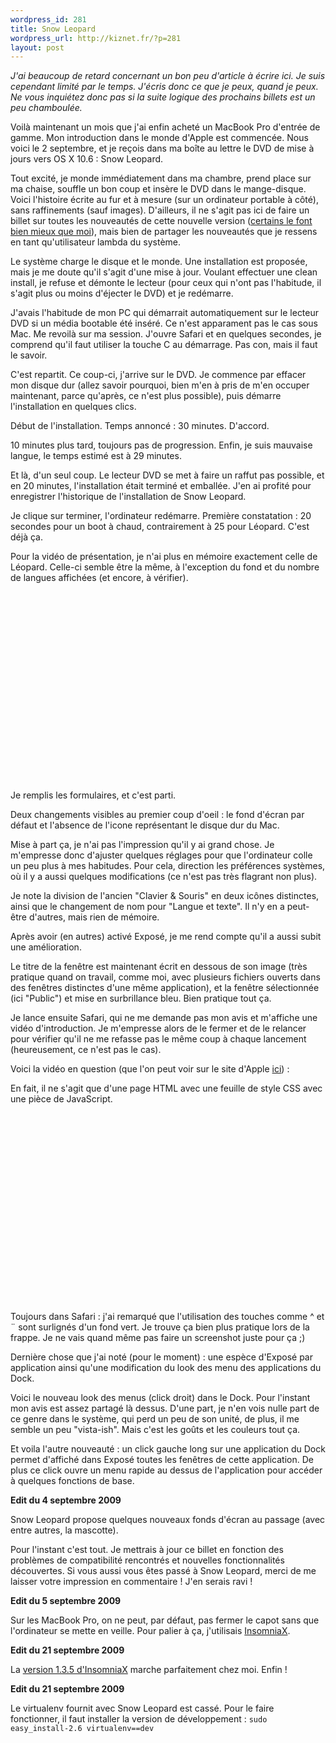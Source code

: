 ```yaml
--- 
wordpress_id: 281
title: Snow Leopard
wordpress_url: http://kiznet.fr/?p=281
layout: post
---
```


*J'ai beaucoup de retard concernant un bon peu d'article à écrire ici. Je suis
cependant limité par le temps. J'écris donc ce que je peux, quand je peux. Ne
vous inquiétez donc pas si la suite logique des prochains billets est un peu
chamboulée.*

Voilà maintenant un mois que j'ai enfin acheté un MacBook Pro d'entrée de
gamme. Mon introduction dans le monde d'Apple est commencée. Nous voici le
2 septembre, et je reçois dans ma boîte au lettre le DVD de mise à jours vers
OS X 10.6 : Snow Leopard.

Tout excité, je monde immédiatement dans ma chambre, prend place sur ma chaise,
souffle un bon coup et insère le DVD dans le mange-disque. Voici l'histoire
écrite au fur et à mesure (sur un ordinateur portable à côté), sans
raffinements (sauf images). D'ailleurs, il ne s'agit pas ici de faire un billet
sur toutes les nouveautés de cette nouvelle version ([certains le font bien
mieux que
moi](http://arstechnica.com/apple/reviews/2009/08/mac-os-x-10-6.ars)), mais
bien de partager les nouveautés que je ressens en tant qu'utilisateur lambda du
système.

Le système charge le disque et le monde. Une installation est proposée, mais je
me doute qu'il s'agit d'une mise à jour. Voulant effectuer une clean install,
je refuse et démonte le lecteur (pour ceux qui n'ont pas l'habitude, il s'agit
plus ou moins d'éjecter le DVD) et je redémarre.

J'avais l'habitude de mon PC qui démarrait automatiquement sur le lecteur DVD
si un média bootable été inséré. Ce n'est apparament pas le cas sous Mac. Me
revoilà sur ma session. J'ouvre Safari et en quelques secondes, je comprend
qu'il faut utiliser la touche C au démarrage. Pas con, mais il faut le savoir.

C'est repartit. Ce coup-ci, j'arrive sur le DVD. Je commence par effacer mon
disque dur (allez savoir pourquoi, bien m'en à pris de m'en occuper maintenant,
parce qu'après, ce n'est plus possible), puis démarre l'installation en
quelques clics.

Début de l'installation. Temps annoncé : 30 minutes. D'accord.

10 minutes plus tard, toujours pas de progression. Enfin, je suis mauvaise
langue, le temps estimé est à 29 minutes.

Et là, d'un seul coup. Le lecteur DVD se met à faire un raffut pas possible, et
en 20 minutes, l'installation était terminé et emballée. J'en ai profité pour
enregistrer l'historique de l'installation de Snow Leopard.

Je clique sur terminer, l'ordinateur redémarre. Première constatation : 20
secondes pour un boot à chaud, contrairement à 25 pour Léopard. C'est déjà ça.

Pour la vidéo de présentation, je n'ai plus en mémoire exactement celle de
Léopard. Celle-ci semble être la même, à l'exception du fond et du nombre de
langues affichées (et encore, à vérifier).

<object classid="clsid:d27cdb6e-ae6d-11cf-96b8-444553540000" width="510"
height="303"
codebase="http://download.macromedia.com/pub/shockwave/cabs/flash/swflash.cab#version=6,0,40,0"><param
name="allowFullScreen" value="true" /><param name="allowscriptaccess"
value="always" /><param name="src"
value="http://www.youtube.com/v/ebaNqzmspJ0&amp;hl=fr&amp;fs=1&amp;rel=0"
/><param name="allowfullscreen" value="true" /><embed
type="application/x-shockwave-flash" width="510" height="303"
src="http://www.youtube.com/v/ebaNqzmspJ0&amp;hl=fr&amp;fs=1&amp;rel=0"
allowscriptaccess="always" allowfullscreen="true"></embed></object>

Je remplis les formulaires, et c'est parti.

Deux changements visibles au premier coup d'oeil : le fond d'écran par défaut
et l'absence de l'icone représentant le disque dur du Mac.

Mise à part ça, je n'ai pas l'impression qu'il y ai grand chose. Je m'empresse
donc d'ajuster quelques réglages pour que l'ordinateur colle un peu plus à mes
habitudes. Pour cela, direction les préférences systèmes, où il y a aussi
quelques modifications (ce n'est pas très flagrant non plus).

Je note la division de l'ancien "Clavier & Souris" en deux icônes distinctes,
ainsi que le changement de nom pour "Langue et texte". Il n'y en a peut-être
d'autres, mais rien de mémoire.

Après avoir (en autres) activé Exposé, je me rend compte qu'il a aussi subit
une amélioration.

Le titre de la fenêtre est maintenant écrit en dessous de son image (très
pratique quand on travail, comme moi, avec plusieurs fichiers ouverts dans des
fenêtres distinctes d'une même application), et la fenêtre sélectionnée (ici
"Public") et mise en surbrillance bleu. Bien pratique tout ça.

Je lance ensuite Safari, qui ne me demande pas mon avis et m'affiche une vidéo
d'introduction. Je m'empresse alors de le fermer et de le relancer pour
vérifier qu'il ne me refasse pas le même coup à chaque lancement (heureusement,
ce n'est pas le cas).

Voici la vidéo en question (que l'on peut voir sur le site d'Apple
[ici](http://www.apple.com/safari/welcome/)) :

En fait, il ne s'agit que d'une page HTML avec une feuille de style CSS avec
une pièce de JavaScript.

<object classid="clsid:d27cdb6e-ae6d-11cf-96b8-444553540000" width="510"
height="303"
codebase="http://download.macromedia.com/pub/shockwave/cabs/flash/swflash.cab#version=6,0,40,0"><param
name="allowFullScreen" value="true" /><param name="allowscriptaccess"
value="always" /><param name="src"
value="http://www.youtube.com/v/8PJhLTis1Fw&amp;hl=fr&amp;fs=1&amp;rel=0"
/><param name="allowfullscreen" value="true" /><embed
type="application/x-shockwave-flash" width="510" height="303"
src="http://www.youtube.com/v/8PJhLTis1Fw&amp;hl=fr&amp;fs=1&amp;rel=0"
allowscriptaccess="always" allowfullscreen="true"></embed></object>

Toujours dans Safari : j'ai remarqué que l'utilisation des touches comme ^ et
¨ sont surlignés d'un fond vert. Je trouve ça bien plus pratique lors de la
frappe. Je ne vais quand même pas faire un screenshot juste pour ça ;)

Dernière chose que j'ai noté (pour le moment) : une espèce d'Exposé par
application ainsi qu'une modification du look des menu des applications du
Dock.

Voici le nouveau look des menus (click droit) dans le Dock. Pour l'instant mon
avis est assez partagé là dessus. D'une part, je n'en vois nulle part de ce
genre dans le système, qui perd un peu de son unité, de plus, il me semble un
peu "vista-ish". Mais c'est les goûts et les couleurs tout ça.

Et voila l'autre nouveauté : un click gauche long sur une application du Dock
permet d'affiché dans Exposé toutes les fenêtres de cette application. De plus
ce click ouvre un menu rapide au dessus de l'application pour accéder
à quelques fonctions de base.

**Edit du 4 septembre 2009**

Snow Leopard propose quelques nouveaux fonds d'écran au passage (avec entre
autres, la mascotte).

Pour l'instant c'est tout. Je mettrais à jour ce billet en fonction des
problèmes de compatibilité rencontrés et nouvelles fonctionnalités découvertes.
Si vous aussi vous êtes passé à Snow Leopard, merci de me laisser votre
impression en commentaire ! J'en serais ravi !

**Edit du 5 septembre 2009**

Sur les MacBook Pro, on ne peut, par défaut, pas fermer le capot sans que
l'ordinateur se mette en veille. Pour palier à ça, j'utilisais
[InsomniaX](http://semaja2.net/insomniaxinfo). 

**Edit du 21 septembre 2009**

La [version 1.3.5 d'InsomniaX](http://www.macupdate.com/info.php/id/22211)
marche parfaitement chez moi. Enfin !

**Edit du 21 septembre 2009**

Le virtualenv fournit avec Snow Leopard est cassé. Pour le faire fonctionner,
il faut installer la version de développement : `sudo easy_install-2.6
virtualenv==dev`
